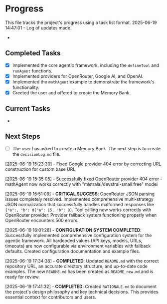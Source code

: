 # Progress

This file tracks the project's progress using a task list format.
2025-06-19 14:47:01 - Log of updates made.

-

## Completed Tasks

- [x] Implemented the core agentic framework, including the `defineTool` and `runAgent` functions.
- [x] Implemented providers for OpenRouter, Google AI, and OpenAI.
- [x] Implemented the `mathAgent` example to demonstrate the framework's functionality.
- [x] Greeted the user and offered to create the Memory Bank.

## Current Tasks

-

## Next Steps

- [ ] The user has asked to create a Memory Bank. The next step is to create the `decisionLog.md` file.

[2025-06-19 15:23:30] - Fixed Google provider 404 error by correcting URL construction for custom base URL

[2025-06-19 15:35:05] - Successfully fixed OpenRouter provider 404 error - mathAgent now works correctly with "mistralai/devstral-small:free" model

[2025-06-19 15:51:09] - **CRITICAL SUCCESS**: OpenRouter JSON parsing issues completely resolved. Implemented comprehensive multi-strategy JSON normalization that successfully handles malformed responses like `{"a":, "b": 8{"a": 15, "b": 8}`. Tool calling now works correctly with OpenRouter provider. Provider fallback system functioning properly when OpenRouter encounters 500 errors.

[2025-06-19 16:01:28] - **CONFIGURATION SYSTEM COMPLETED**: Successfully implemented comprehensive configuration system for the agentic framework. All hardcoded values (API keys, models, URLs, timeouts) are now configurable via environment variables with fallback defaults. Created configuration documentation and example files.

[2025-06-19 17:34:38] - **COMPLETED**: Updated `README.md` with the correct repository URL, an accurate directory structure, and up-to-date code examples. The new `README.md` has been created as `README_new.md` and is ready for review.

[2025-06-19 17:41:32] - **COMPLETED**: Created `RATIONALE.md` to document the project's design philosophy and key technical decisions. This provides essential context for contributors and users.
